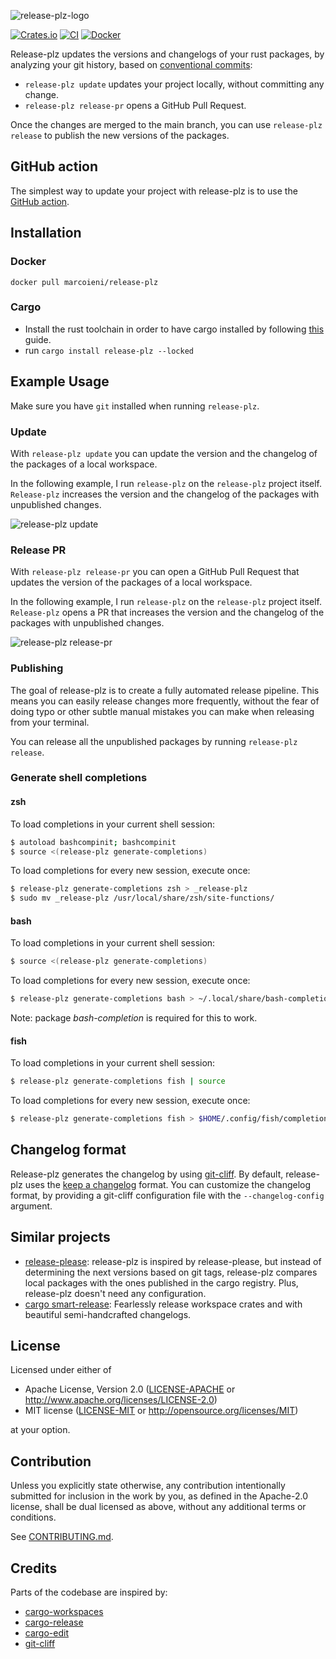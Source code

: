 ![release-plz-logo](https://user-images.githubusercontent.com/11428655/170828599-4ec63822-15dd-4552-b3bc-d32bd6d680f2.jpeg)

[![Crates.io](https://img.shields.io/crates/v/release-plz.svg)](https://crates.io/crates/release-plz)
[![CI](https://github.com/MarcoIeni/release-plz/workflows/CI/badge.svg)](https://github.com/MarcoIeni/release-plz/actions)
[![Docker](https://badgen.net/badge/icon/docker?icon=docker&label)](https://hub.docker.com/r/marcoieni/release-plz)

Release-plz updates the versions and changelogs of your rust packages, by analyzing your git history,
based on [conventional commits](https://www.conventionalcommits.org/en/v1.0.0/):
- `release-plz update` updates your project locally, without committing any change.
- `release-plz release-pr` opens a GitHub Pull Request.

Once the changes are merged to the main branch, you can use
`release-plz release` to publish the new versions of the packages.

## GitHub action

The simplest way to update your project with release-plz is to use the [GitHub action](https://github.com/marketplace/actions/release-plz).

## Installation

### Docker

`docker pull marcoieni/release-plz`

### Cargo

* Install the rust toolchain in order to have cargo installed by following
  [this](https://www.rust-lang.org/tools/install) guide.
* run `cargo install release-plz --locked`

## Example Usage

Make sure you have `git` installed when running `release-plz`.

### Update

With `release-plz update` you can update the version and the changelog of the packages of a local workspace.

In the following example, I run `release-plz` on the `release-plz` project itself.
`Release-plz` increases the version and the changelog of the packages with unpublished changes.

![release-plz update](https://user-images.githubusercontent.com/11428655/160762832-54300ddb-ec9c-4538-a611-c66490c47333.gif)

### Release PR

With `release-plz release-pr` you can open a GitHub Pull Request that updates the version of the packages of a local workspace.

In the following example, I run `release-plz` on the `release-plz` project itself.
`Release-plz` opens a PR that increases the version and the changelog of the packages with unpublished changes.

![release-plz release-pr](https://user-images.githubusercontent.com/11428655/160772903-544c7578-7c17-4311-b6ca-a1aefeabe799.gif)

### Publishing

The goal of release-plz is to create a fully automated release pipeline.
This means you can easily release changes more frequently, without the fear of doing typo or other
subtle manual mistakes you can make when releasing from your terminal.

You can release all the unpublished packages by running `release-plz release`.

### Generate shell completions

#### zsh
To load completions in your current shell session:
```sh
$ autoload bashcompinit; bashcompinit
$ source <(release-plz generate-completions)
```

To load completions for every new session, execute once:
```sh
$ release-plz generate-completions zsh > _release-plz
$ sudo mv _release-plz /usr/local/share/zsh/site-functions/
```
#### bash
To load completions in your current shell session:
```sh
$ source <(release-plz generate-completions)
```

To load completions for every new session, execute once:
```sh
$ release-plz generate-completions bash > ~/.local/share/bash-completion/completions/release-plz
```
Note: package *bash-completion* is required for this to work.

#### fish
To load completions in your current shell session:
```sh
$ release-plz generate-completions fish | source
```

To load completions for every new session, execute once:
```sh
$ release-plz generate-completions fish > $HOME/.config/fish/completions/release-plz.fish
```

## Changelog format

Release-plz generates the changelog by using [git-cliff](https://github.com/orhun/git-cliff).
By default, release-plz uses the [keep a changelog](https://keepachangelog.com/en/1.1.0/) format.
You can customize the changelog format, by providing a git-cliff configuration
file with the `--changelog-config` argument.

## Similar projects

- [release-please](https://github.com/googleapis/release-please): release-plz is inspired by release-please,
  but instead of determining the next versions based on git tags, release-plz compares local packages with
  the ones published in the cargo registry.
  Plus, release-plz doesn't need any configuration.
- [cargo smart-release](https://github.com/Byron/gitoxide/tree/main/cargo-smart-release):
  Fearlessly release workspace crates and with beautiful semi-handcrafted changelogs.


## License

Licensed under either of

 * Apache License, Version 2.0
   ([LICENSE-APACHE](LICENSE-APACHE) or http://www.apache.org/licenses/LICENSE-2.0)
 * MIT license
   ([LICENSE-MIT](LICENSE-MIT) or http://opensource.org/licenses/MIT)

at your option.

## Contribution

Unless you explicitly state otherwise, any contribution intentionally submitted
for inclusion in the work by you, as defined in the Apache-2.0 license, shall be
dual licensed as above, without any additional terms or conditions.

See [CONTRIBUTING.md](CONTRIBUTING.md).

## Credits

Parts of the codebase are inspired by:
- [cargo-workspaces](https://github.com/pksunkara/cargo-workspaces)
- [cargo-release](https://github.com/crate-ci/cargo-release)
- [cargo-edit](https://github.com/killercup/cargo-edit)
- [git-cliff](https://github.com/orhun/git-cliff)
